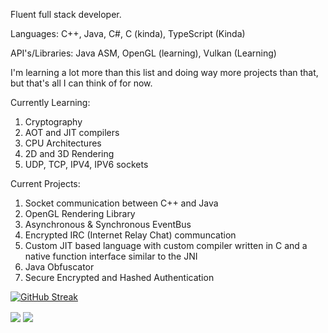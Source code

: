 Fluent full stack developer.

Languages: C++, Java, C#, C (kinda), TypeScript (Kinda)

API's/Libraries: Java ASM, OpenGL (learning), Vulkan (Learning)

I'm learning a lot more than this list and doing way more projects than that, but that's all I can think of for now.

Currently Learning:
1. Cryptography
2. AOT and JIT compilers
3. CPU Architectures
4. 2D and 3D Rendering
5. UDP, TCP, IPV4, IPV6 sockets

Current Projects:
1. Socket communication between C++ and Java
2. OpenGL Rendering Library
3. Asynchronous & Synchronous EventBus
4. Encrypted IRC (Internet Relay Chat) communcation
5. Custom JIT based language with custom compiler written in C and a native function interface similar to the JNI
6. Java Obfuscator
7. Secure Encrypted and Hashed Authentication 

[![GitHub Streak](https://streak-stats.demolab.com/?user=L33TC0D3H4CK3R)](https://git.io/streak-stats)

<img align="center" src="https://github-readme-stats.vercel.app/api/top-langs/?username=L33TC0D3H4CK3R&count_private=true&theme=bear&langs_count=7"/> 
<img align="center" src="https://github-readme-stats.vercel.app/api?username=L33TC0D3H4CK3R&count_private=true&theme=bear" />  

